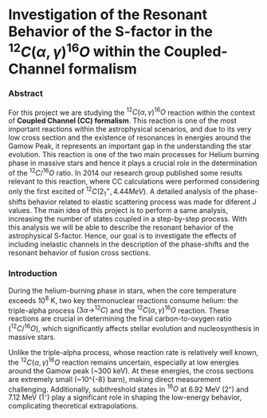 # Investigation of the Resonant Behavior of the S-factor in the $^{12}C(\alpha,\gamma)^{16}O$ within the **Coupled-Channel formalism**


### Abstract 

For this project we are studying the $^{12}C(\alpha,\gamma)^{16}O$ reaction within the context of **Coupled Channel (CC) formalism**. This reaction is one of the most important reactions within the astrophysical scenarios, and due to its very low cross section and the existence of resonances in energies around the Gamow Peak, it represents an important gap in the understanding the star evolution. This reaction is one of the two main processes for Helium burning phase in massive stars and hence it plays a crucial role in the determination of the $^{12}C/^{16}O$ ratio. In 2014 our research group published some results relevant to this reaction, where CC calculations were performed considering only the first excited of $^{12}C (2^+_ 1, 4.44 MeV)$. A detailed analysis of the phase-shifts behavior related to elastic scattering process was made for diferent J values. The main idea of this project is to perform a same analysis, increasing the number of states coupled in a step-by-step process. With this analysis we will be able to describe the resonant behavior of the astrophysical S-factor. Hence, our goal is to investigate the effects of including inelastic channels in the description of the phase-shifts and the resonant behavior of fusion cross sections.

### Introduction 

During the helium-burning phase in stars, when the core temperature exceeds $10^8$ K, two key thermonuclear reactions consume helium: the triple-alpha process $(3\alpha → ^{12}C)$ and the $^{12}C(\alpha,\gamma)^{16}O$ reaction. These reactions are crucial in determining the final carbon-to-oxygen ratio $(^{12}C/^{16}O)$, which significantly affects stellar evolution and nucleosynthesis in massive stars.

Unlike the triple-alpha process, whose reaction rate is relatively well known, the $^{12}C(\alpha,\gamma)^{16}O$ reaction remains uncertain, especially at low energies around the Gamow peak (~300 keV). At these energies, the cross sections are extremely small (~10^{-8} barn), making direct measurement challenging. Additionally, subthreshold states in $^{16}O$ at 6.92 MeV (2⁺) and 7.12 MeV (1⁻) play a significant role in shaping the low-energy behavior, complicating theoretical extrapolations.



